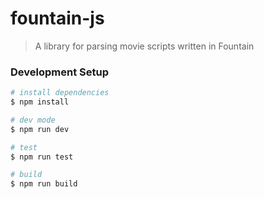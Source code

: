 # fountain-js

> A library for parsing movie scripts written in Fountain

### Development Setup

```bash
# install dependencies
$ npm install

# dev mode
$ npm run dev

# test
$ npm run test

# build
$ npm run build
```
